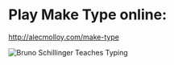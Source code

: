 # Play Make Type online:
http://alecmolloy.com/make-type

![Bruno Schillinger Teaches Typing](http://alecmolloy.com/make-type/img/og.png)
